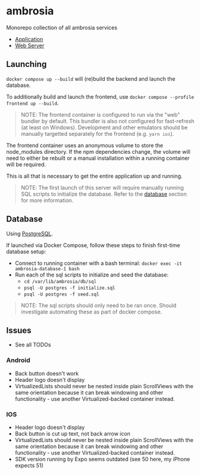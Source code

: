 # ambrosia

Monorepo collection of all ambrosia services

- [Application](./ambrosia-app/)
- [Web Server](./ambrosia-server/)

## Launching

`docker compose up --build` will (re)build the backend and launch the database.

To additionally build and launch the frontend, use `docker compose --profile frontend up --build`.

> NOTE: The frontend container is configured to run via the "web" bundler by default.
> This bundler is also not configured for fast-refresh (at least on Windows).
> Development and other emulators should be manually targetted separately for the frontend (e.g. `yarn ios`).

The frontend container uses an anonymous volume to store the node_modules directory.
If the npm dependencies change, the volume will need to either be rebuilt or a manual installation within a running container will be required.

This is all that is necessary to get the entire application up and running.

> NOTE: The first launch of this server will require manually running SQL scripts to initialize the database.
> Refer to the [database](#database) section for more information.

## Database

Using [PostgreSQL](https://www.postgresql.org).

If launched via Docker Compose, follow these steps to finish first-time database setup:

- Connect to running container with a bash terminal: `docker exec -it ambrosia-database-1 bash`
- Run each of the sql scripts to initialize and seed the database:
  - `cd /var/lib/ambrosia/db/sql`
  - `psql -U postgres -f initialize.sql`
  - `psql -U postgres -f seed.sql`

> NOTE: The sql scripts should only need to be ran once.
> Should investigate automating these as part of docker compose.

## Issues

- See all TODOs

### Android

- Back button doesn't work
- Header logo doesn't display
- VirtualizedLists should never be nested inside plain ScrollViews with the same orientation because it can break windowing and other functionality - use another Virtualized-backed container instead.

### IOS

- Header logo doesn't display
- Back button is cut up text, not back arrow icon
- VirtualizedLists should never be nested inside plain ScrollViews with the same orientation because it can break windowing and other functionality - use another Virtualized-backed container instead.
- SDK version running by Expo seems outdated (see 50 here, my iPhone expects 51)
